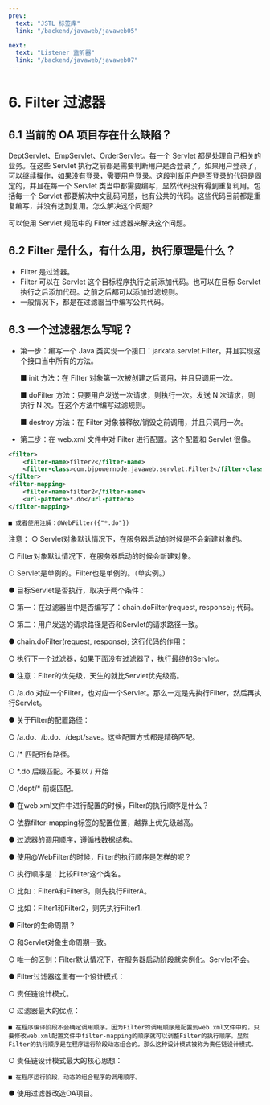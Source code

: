 ```yaml
---
prev:
  text: "JSTL 标签库"
  link: "/backend/javaweb/javaweb05"

next:
  text: "Listener 监听器"
  link: "/backend/javaweb/javaweb07"
---
```


# 6. Filter 过滤器

## 6.1 当前的 OA 项目存在什么缺陷？

DeptServlet、EmpServlet、OrderServlet。每一个 Servlet 都是处理自己相关的业务。在这些 Servlet 执行之前都是需要判断用户是否登录了。如果用户登录了，可以继续操作，如果没有登录，需要用户登录。这段判断用户是否登录的代码是固定的，并且在每一个 Servlet 类当中都需要编写，显然代码没有得到重复利用。包括每一个 Servlet 都要解决中文乱码问题，也有公共的代码。这些代码目前都是重复编写，并没有达到复用。怎么解决这个问题?

可以使用 Servlet 规范中的 Filter 过滤器来解决这个问题。

## 6.2 Filter 是什么，有什么用，执行原理是什么？

- Filter 是过滤器。
- Filter 可以在 Servlet 这个目标程序执行之前添加代码。也可以在目标 Servlet 执行之后添加代码。之前之后都可以添加过滤规则。
- 一般情况下，都是在过滤器当中编写公共代码。

## 6.3 一个过滤器怎么写呢？

- 第一步：编写一个 Java 类实现一个接口：jarkata.servlet.Filter。并且实现这个接口当中所有的方法。

  ■ init 方法：在 Filter 对象第一次被创建之后调用，并且只调用一次。

  ■ doFilter 方法：只要用户发送一次请求，则执行一次。发送 N 次请求，则执行 N 次。在这个方法中编写过滤规则。

  ■ destroy 方法：在 Filter 对象被释放/销毁之前调用，并且只调用一次。

- 第二步：在 web.xml 文件中对 Filter 进行配置。这个配置和 Servlet 很像。

```xml
<filter>
    <filter-name>filter2</filter-name>
    <filter-class>com.bjpowernode.javaweb.servlet.Filter2</filter-class>
</filter>
<filter-mapping>
    <filter-name>filter2</filter-name>
    <url-pattern>*.do</url-pattern>
</filter-mapping>
```
    ■ 或者使用注解：@WebFilter({"*.do"}) 

注意： 
  ○ Servlet对象默认情况下，在服务器启动的时候是不会新建对象的。

  ○ Filter对象默认情况下，在服务器启动的时候会新建对象。

  ○ Servlet是单例的。Filter也是单例的。（单实例。）

●  目标Servlet是否执行，取决于两个条件： 

  ○ 第一：在过滤器当中是否编写了：chain.doFilter(request, response); 代码。

  ○ 第二：用户发送的请求路径是否和Servlet的请求路径一致。

●  chain.doFilter(request, response); 这行代码的作用： 

  ○ 执行下一个过滤器，如果下面没有过滤器了，执行最终的Servlet。

●  注意：Filter的优先级，天生的就比Servlet优先级高。 

  ○ /a.do 对应一个Filter，也对应一个Servlet。那么一定是先执行Filter，然后再执行Servlet。

●  关于Filter的配置路径： 

  ○ /a.do、/b.do、/dept/save。这些配置方式都是精确匹配。

  ○ /* 匹配所有路径。

  ○ *.do 后缀匹配。不要以 / 开始

  ○ /dept/*  前缀匹配。

●  在web.xml文件中进行配置的时候，Filter的执行顺序是什么？ 

  ○ 依靠filter-mapping标签的配置位置，越靠上优先级越高。

●  过滤器的调用顺序，遵循栈数据结构。 

●  使用@WebFilter的时候，Filter的执行顺序是怎样的呢？ 

  ○ 执行顺序是：比较Filter这个类名。

  ○ 比如：FilterA和FilterB，则先执行FilterA。

  ○ 比如：Filter1和Filter2，则先执行Filter1.

●  Filter的生命周期？ 

  ○ 和Servlet对象生命周期一致。

  ○ 唯一的区别：Filter默认情况下，在服务器启动阶段就实例化。Servlet不会。

●  Filter过滤器这里有一个设计模式： 

  ○ 责任链设计模式。

  ○ 过滤器最大的优点： 

    ■ 在程序编译阶段不会确定调用顺序。因为Filter的调用顺序是配置到web.xml文件中的，只要修改web.xml配置文件中filter-mapping的顺序就可以调整Filter的执行顺序。显然Filter的执行顺序是在程序运行阶段动态组合的。那么这种设计模式被称为责任链设计模式。

  ○ 责任链设计模式最大的核心思想： 

    ■ 在程序运行阶段，动态的组合程序的调用顺序。

●  使用过滤器改造OA项目。 

<a-back-top />
